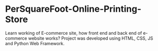 # PerSquareFoot-Online-Printing-Store
 Learn working of E-commerce site, how front end and back end of e-commerce website  works? Project was developed using HTML, CSS, JS and Python Web Framework.
